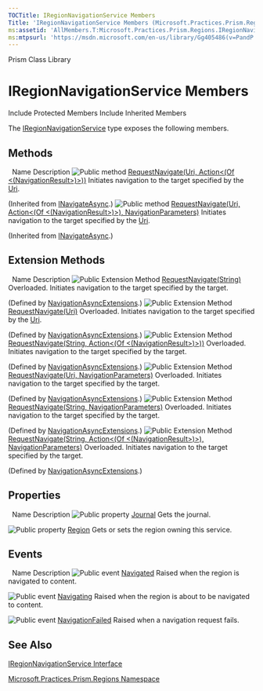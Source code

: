 ```yaml
---
TOCTitle: IRegionNavigationService Members
Title: 'IRegionNavigationService Members (Microsoft.Practices.Prism.Regions)'
ms:assetid: 'AllMembers.T:Microsoft.Practices.Prism.Regions.IRegionNavigationService'
ms:mtpsurl: 'https://msdn.microsoft.com/en-us/library/Gg405486(v=PandP.50)'
---
```


Prism Class Library

IRegionNavigationService Members
================================

Include Protected Members
Include Inherited Members

The [IRegionNavigationService](https://msdn.microsoft.com/t:microsoft.practices.prism.regions.iregionnavigationservice) type exposes the following members.

Methods
-------

<span id="methodTableToggle"></span>
 
Name
Description
![](https://msdn.microsoft.com/en-us/Gg405486.pubmethod(en-us,PandP.50).gif "Public method")
[RequestNavigate(Uri, Action&lt;(Of &lt;(NavigationResult&gt;)&gt;))](https://msdn.microsoft.com/m:microsoft.practices.prism.regions.inavigateasync.requestnavigate(system.uri%2csystem.action%7bmicrosoft.practices.prism.regions.navigationresult%7d))
Initiates navigation to the target specified by the [Uri](http://msdn2.microsoft.com/en-us/library/txt7706a).

(Inherited from [INavigateAsync](https://msdn.microsoft.com/t:microsoft.practices.prism.regions.inavigateasync).)
![](https://msdn.microsoft.com/en-us/Gg405486.pubmethod(en-us,PandP.50).gif "Public method")
[RequestNavigate(Uri, Action&lt;(Of &lt;(NavigationResult&gt;)&gt;), NavigationParameters)](https://msdn.microsoft.com/m:microsoft.practices.prism.regions.inavigateasync.requestnavigate(system.uri%2csystem.action%7bmicrosoft.practices.prism.regions.navigationresult%7d%2cmicrosoft.practices.prism.regions.navigationparameters))
Initiates navigation to the target specified by the [Uri](http://msdn2.microsoft.com/en-us/library/txt7706a).

(Inherited from [INavigateAsync](https://msdn.microsoft.com/t:microsoft.practices.prism.regions.inavigateasync).)

Extension Methods
-----------------

<span id="extensionMethodTableToggle"></span>
 
Name
Description
![](https://msdn.microsoft.com/en-us/Gg405486.pubextension(en-us,PandP.50).gif "Public Extension Method")
[RequestNavigate(String)](https://msdn.microsoft.com/m:microsoft.practices.prism.regions.navigationasyncextensions.requestnavigate(microsoft.practices.prism.regions.inavigateasync%2csystem.string))
Overloaded.
Initiates navigation to the target specified by the target.

(Defined by [NavigationAsyncExtensions](https://msdn.microsoft.com/t:microsoft.practices.prism.regions.navigationasyncextensions).)
![](https://msdn.microsoft.com/en-us/Gg405486.pubextension(en-us,PandP.50).gif "Public Extension Method")
[RequestNavigate(Uri)](https://msdn.microsoft.com/m:microsoft.practices.prism.regions.navigationasyncextensions.requestnavigate(microsoft.practices.prism.regions.inavigateasync%2csystem.uri))
Overloaded.
Initiates navigation to the target specified by the [Uri](http://msdn2.microsoft.com/en-us/library/txt7706a).

(Defined by [NavigationAsyncExtensions](https://msdn.microsoft.com/t:microsoft.practices.prism.regions.navigationasyncextensions).)
![](https://msdn.microsoft.com/en-us/Gg405486.pubextension(en-us,PandP.50).gif "Public Extension Method")
[RequestNavigate(String, Action&lt;(Of &lt;(NavigationResult&gt;)&gt;))](https://msdn.microsoft.com/m:microsoft.practices.prism.regions.navigationasyncextensions.requestnavigate(microsoft.practices.prism.regions.inavigateasync%2csystem.string%2csystem.action%7bmicrosoft.practices.prism.regions.navigationresult%7d))
Overloaded.
Initiates navigation to the target specified by the target.

(Defined by [NavigationAsyncExtensions](https://msdn.microsoft.com/t:microsoft.practices.prism.regions.navigationasyncextensions).)
![](https://msdn.microsoft.com/en-us/Gg405486.pubextension(en-us,PandP.50).gif "Public Extension Method")
[RequestNavigate(Uri, NavigationParameters)](https://msdn.microsoft.com/m:microsoft.practices.prism.regions.navigationasyncextensions.requestnavigate(microsoft.practices.prism.regions.inavigateasync%2csystem.uri%2cmicrosoft.practices.prism.regions.navigationparameters))
Overloaded.
Initiates navigation to the target specified by the target.

(Defined by [NavigationAsyncExtensions](https://msdn.microsoft.com/t:microsoft.practices.prism.regions.navigationasyncextensions).)
![](https://msdn.microsoft.com/en-us/Gg405486.pubextension(en-us,PandP.50).gif "Public Extension Method")
[RequestNavigate(String, NavigationParameters)](https://msdn.microsoft.com/m:microsoft.practices.prism.regions.navigationasyncextensions.requestnavigate(microsoft.practices.prism.regions.inavigateasync%2csystem.string%2cmicrosoft.practices.prism.regions.navigationparameters))
Overloaded.
Initiates navigation to the target specified by the target.

(Defined by [NavigationAsyncExtensions](https://msdn.microsoft.com/t:microsoft.practices.prism.regions.navigationasyncextensions).)
![](https://msdn.microsoft.com/en-us/Gg405486.pubextension(en-us,PandP.50).gif "Public Extension Method")
[RequestNavigate(String, Action&lt;(Of &lt;(NavigationResult&gt;)&gt;), NavigationParameters)](https://msdn.microsoft.com/m:microsoft.practices.prism.regions.navigationasyncextensions.requestnavigate(microsoft.practices.prism.regions.inavigateasync%2csystem.string%2csystem.action%7bmicrosoft.practices.prism.regions.navigationresult%7d%2cmicrosoft.practices.prism.regions.navigationparameters))
Overloaded.
Initiates navigation to the target specified by the target.

(Defined by [NavigationAsyncExtensions](https://msdn.microsoft.com/t:microsoft.practices.prism.regions.navigationasyncextensions).)

Properties
----------

<span id="propertyTableToggle"></span>
 
Name
Description
![](https://msdn.microsoft.com/en-us/Gg405486.pubproperty(en-us,PandP.50).gif "Public property")
[Journal](https://msdn.microsoft.com/p:microsoft.practices.prism.regions.iregionnavigationservice.journal)
Gets the journal.

![](https://msdn.microsoft.com/en-us/Gg405486.pubproperty(en-us,PandP.50).gif "Public property")
[Region](https://msdn.microsoft.com/p:microsoft.practices.prism.regions.iregionnavigationservice.region)
Gets or sets the region owning this service.

Events
------

<span id="eventTableToggle"></span>
 
Name
Description
![](https://msdn.microsoft.com/en-us/Gg405486.pubevent(en-us,PandP.50).gif "Public event")
[Navigated](https://msdn.microsoft.com/e:microsoft.practices.prism.regions.iregionnavigationservice.navigated)
Raised when the region is navigated to content.

![](https://msdn.microsoft.com/en-us/Gg405486.pubevent(en-us,PandP.50).gif "Public event")
[Navigating](https://msdn.microsoft.com/e:microsoft.practices.prism.regions.iregionnavigationservice.navigating)
Raised when the region is about to be navigated to content.

![](https://msdn.microsoft.com/en-us/Gg405486.pubevent(en-us,PandP.50).gif "Public event")
[NavigationFailed](https://msdn.microsoft.com/e:microsoft.practices.prism.regions.iregionnavigationservice.navigationfailed)
Raised when a navigation request fails.

See Also
--------

<span id="seeAlsoToggle"></span>
[IRegionNavigationService Interface](https://msdn.microsoft.com/t:microsoft.practices.prism.regions.iregionnavigationservice)

[Microsoft.Practices.Prism.Regions Namespace](https://msdn.microsoft.com/n:microsoft.practices.prism.regions)
